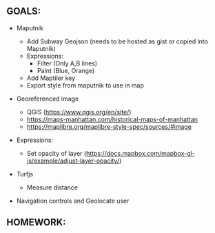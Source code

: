 ## GOALS:
- Maputnik  
    - Add Subway Geojson (needs to be hosted as gist or copied into Maputnik)  
    - Expressions:   
        - Filter (Only A,B lines)
        - Paint (Blue, Orange)
    - Add Maptiler key
    - Export style from maputnik to use in map  
- Georeferenced image
    - QGIS (https://www.qgis.org/en/site/)
    - https://maps-manhattan.com/historical-maps-of-manhattan
    - https://maplibre.org/maplibre-style-spec/sources/#image

- Expressions:
    - Set opacity of layer (https://docs.mapbox.com/mapbox-gl-js/example/adjust-layer-opacity/)

- Turfjs
    - Measure distance
- Navigation controls and Geolocate user

## HOMEWORK: